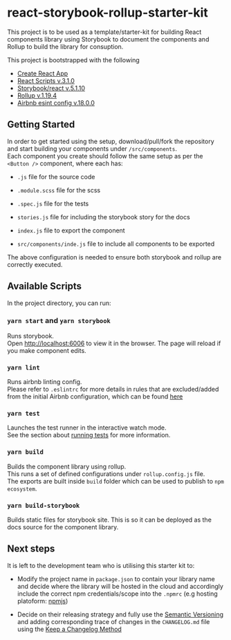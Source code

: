 # react-storybook-rollup-starter-kit

This project is to be used as a template/starter-kit for building React components library using Storybook to document the components and Rollup to build the library for consuption.

This project is bootstrapped with the following
- [Create React App](https://github.com/facebook/create-react-app)
- [React Scripts v.3.1.0](https://www.npmjs.com/package/react-scripts)
- [Storybook/react v.5.1.10](https://storybook.js.org/)
- [Rollup v.1.19.4](https://rollupjs.org/guide/en/)
- [Airbnb esint config v.18.0.0](https://www.npmjs.com/package/eslint-config-airbnb)

## Getting Started

In order to get started using the setup, download/pull/fork the repository and start building your components under `/src/components`.<br>
Each component you create should follow the same setup as per the `<Button />` component, where each has:
- `.js` file for the source code
- `.module.scss` file for the scss
- `.spec.js` file for the tests
- `stories.js` file for including the storybook story for the docs
- `index.js` file to export the component

- `src/components/inde.js` file to include all components to be exported

The above configuration is needed to ensure both storybook and rollup are correctly executed.<br>

## Available Scripts

In the project directory, you can run:

### `yarn start` and `yarn storybook`

Runs storybook.<br>
Open [http://localhost:6006](http://localhost:6006) to view it in the browser.
The page will reload if you make component edits.

### `yarn lint`

Runs airbnb linting config.<br>
Please refer to `.eslintrc` for more details in rules that are excluded/added from the initial Airbnb configuration, which can be found [here](https://www.npmjs.com/package/eslint-config-airbnb)

### `yarn test`

Launches the test runner in the interactive watch mode.<br>
See the section about [running tests](https://facebook.github.io/create-react-app/docs/running-tests) for more information.

### `yarn build`

Builds the component library using rollup.<br>
This runs a set of defined configurations under `rollup.config.js` file.<br>
The exports are built inside `build` folder which can be used to publish to `npm ecosystem`.

### `yarn build-storybook`

Builds static files for storybook site. This is so it can be deployed as the docs source for the component library.

## Next steps

It is left to the development team who is utilising this starter kit to:<br>

- Modify the project name in `package.json` to contain your library name and decide where the library will be hosted in the cloud and accordingly include the correct npm credentials/scope into the `.npmrc` (e.g hosting platoform: [npmjs](https://docs.npmjs.com/))

- Decide on their releasing strategy and fully use the [Semantic Versioning](https://semver.org/spec/v2.0.0.html) and adding corresponding trace of changes in the `CHANGELOG.md` file using the [Keep a Changelog Method](https://keepachangelog.com/en/1.0.0/)




